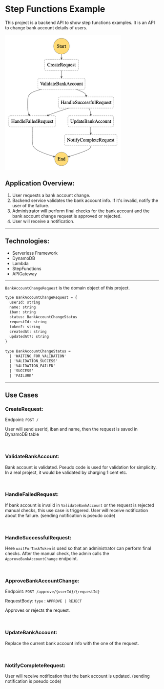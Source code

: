 # Step Functions Example

This project is a backend API to show step functions examples. It is an API to change bank account details of users.

![state definition](.data/definition.png)

## Application Overview:

1. User requests a bank account change.
2. Backend service validates the bank account info. If it's invalid, notify the user of the failure.
3. Administrator will perform final checks for the bank account and the bank account change request is approved or rejected.
4. User will receive a notification.

---

## Technologies:

- Serverless Framework
- DynamoDB
- Lambda
- StepFunctions
- APIGateway

---

`BankAccountChangeRequest` is the domain object of this project.

```
type BankAccountChangeRequest = {
  userId: string
  name: string
  iban: string
  status: BankAccountChangeStatus
  requestId: string
  token?: string
  createdAt: string
  updatedAt?: string
}

type BankAccountChangeStatus =
  | 'WAITING_FOR_VALIDATION'
  | 'VALIDATION_SUCCESS'
  | 'VALIDATION_FAILED'
  | 'SUCCESS'
  | 'FAILURE'
```

---

## Use Cases

### CreateRequest:

Endpoint: `POST /`

User will send userId, iban and name, then the request is saved in DynamoDB table

<br>

### ValidateBankAccount:

Bank account is validated. Pseudo code is used for validation for simplicity. In a real project, it would be validated by charging 1 cent etc.

<br>

### HandleFailedRequest:

If bank account is invalid in `ValidateBankAccount` or the request is rejected manual checks, this use case is triggered. User will receive notification about the failure. (sending notification is pseudo code)

<br>

### HandleSuccessfulRequest:

Here `waitForTaskToken` is used so that an administrator can perform final checks. After the manual check, the admin calls the `ApproveBankAccountChange` endpoint.

<br>

### ApproveBankAccountChange:

Endpoint: `POST /approve/{userId}/{requestId}`

RequestBody:
`type` : `APPROVE | REJECT`

Approves or rejects the request.

<br>

### UpdateBankAccount:

Replace the current bank account info with the one of the request.

<br>

### NotifyCompleteRequest:

User will receive notification that the bank account is updated. (sending notification is pseudo code)
